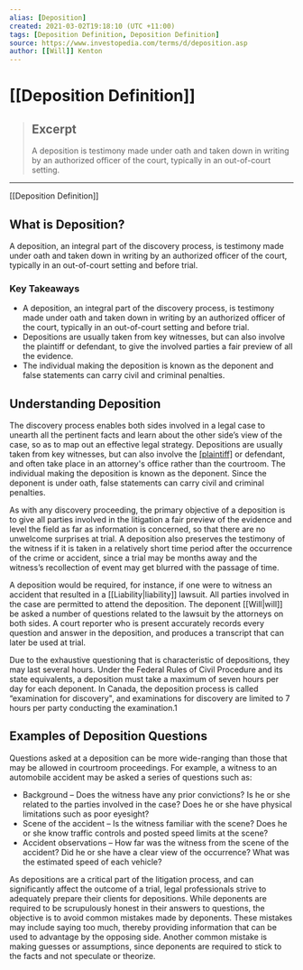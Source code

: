 ```yaml
---
alias: [Deposition]
created: 2021-03-02T19:18:10 (UTC +11:00)
tags: [Deposition Definition, Deposition Definition]
source: https://www.investopedia.com/terms/d/deposition.asp
author: [[Will]] Kenton
---
```


# [[Deposition Definition]]

> ## Excerpt
> A deposition is testimony made under oath and taken down in writing by an authorized officer of the court, typically in an out-of-court setting.

---

[[Deposition Definition]]
## What is Deposition?

A deposition, an integral part of the discovery process, is testimony made under oath and taken down in writing by an authorized officer of the court, typically in an out-of-court setting and before trial.

### Key Takeaways

-   A deposition, an integral part of the discovery process, is testimony made under oath and taken down in writing by an authorized officer of the court, typically in an out-of-court setting and before trial.
-   Depositions are usually taken from key witnesses, but can also involve the plaintiff or defendant, to give the involved parties a fair preview of all the evidence.
-   The individual making the deposition is known as the deponent and false statements can carry civil and criminal penalties.

## Understanding Deposition

The discovery process enables both sides involved in a legal case to unearth all the pertinent facts and learn about the other side’s view of the case, so as to map out an effective legal strategy. Depositions are usually taken from key witnesses, but can also involve the [[plaintiff]](https://www.investopedia.com/laws-and-regulations-4427769) or defendant, and often take place in an attorney's office rather than the courtroom. The individual making the deposition is known as the deponent. Since the deponent is under oath, false statements can carry civil and criminal penalties.

As with any discovery proceeding, the primary objective of a deposition is to give all parties involved in the litigation a fair preview of the evidence and level the field as far as information is concerned, so that there are no unwelcome surprises at trial. A deposition also preserves the testimony of the witness if it is taken in a relatively short time period after the occurrence of the crime or accident, since a trial may be months away and the witness’s recollection of event may get blurred with the passage of time.

A deposition would be required, for instance, if one were to witness an accident that resulted in a [[Liability|liability]] lawsuit. All parties involved in the case are permitted to attend the deposition. The deponent [[Will|will]] be asked a number of questions related to the lawsuit by the attorneys on both sides. A court reporter who is present accurately records every question and answer in the deposition, and produces a transcript that can later be used at trial.

Due to the exhaustive questioning that is characteristic of depositions, they may last several hours. Under the Federal Rules of Civil Procedure and its state equivalents, a deposition must take a maximum of seven hours per day for each deponent. In Canada, the deposition process is called “examination for discovery", and examinations for discovery are limited to 7 hours per party conducting the examination.1

## Examples of Deposition Questions

Questions asked at a deposition can be more wide-ranging than those that may be allowed in courtroom proceedings. For example, a witness to an automobile accident may be asked a series of questions such as:

-   Background – Does the witness have any prior convictions? Is he or she related to the parties involved in the case? Does he or she have physical limitations such as poor eyesight?
-   Scene of the accident – Is the witness familiar with the scene? Does he or she know traffic controls and posted speed limits at the scene?
-   Accident observations – How far was the witness from the scene of the accident? Did he or she have a clear view of the occurrence? What was the estimated speed of each vehicle?

As depositions are a critical part of the litigation process, and can significantly affect the outcome of a trial, legal professionals strive to adequately prepare their clients for depositions. While deponents are required to be scrupulously honest in their answers to questions, the objective is to avoid common mistakes made by deponents. These mistakes may include saying too much, thereby providing information that can be used to advantage by the opposing side. Another common mistake is making guesses or assumptions, since deponents are required to stick to the facts and not speculate or theorize.

